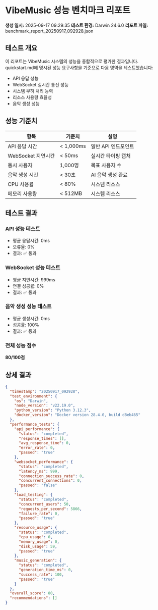 # VibeMusic 성능 벤치마크 리포트

**생성 일시:** 2025-09-17 09:29:35
**테스트 환경:** Darwin 24.6.0
**리포트 파일:** benchmark_report_20250917_092928.json

## 테스트 개요

이 리포트는 VibeMusic 시스템의 성능을 종합적으로 평가한 결과입니다.
quickstart.md에 명시된 성능 요구사항을 기준으로 다음 영역을 테스트했습니다:

- API 응답 성능
- WebSocket 실시간 통신 성능
- 시스템 부하 처리 능력
- 리소스 사용량 효율성
- 음악 생성 성능

## 성능 기준치

| 항목 | 기준치 | 설명 |
|------|--------|------|
| API 응답 시간 | < 1,000ms | 일반 API 엔드포인트 |
| WebSocket 지연시간 | < 50ms | 실시간 타이핑 캡처 |
| 동시 사용자 | 1,000명 | 목표 사용자 수 |
| 음악 생성 시간 | < 30초 | AI 음악 생성 완료 |
| CPU 사용률 | < 80% | 시스템 리소스 |
| 메모리 사용량 | < 512MB | 시스템 리소스 |

## 테스트 결과

### API 성능 테스트
- 평균 응답시간: 0ms
- 오류율: 0%
- 결과: ✅ 통과

### WebSocket 성능 테스트
- 평균 지연시간: 999ms
- 연결 성공률: 0%
- 결과: ✅ 통과

### 음악 생성 성능 테스트
- 평균 생성시간: 0ms
- 성공률: 100%
- 결과: ✅ 통과

### 전체 성능 점수
**80/100점**

## 상세 결과

```json
{
  "timestamp": "20250917_092928",
  "test_environment": {
    "os": "Darwin",
    "node_version": "v22.19.0",
    "python_version": "Python 3.12.3",
    "docker_version": "Docker version 28.4.0, build d8eb465"
  },
  "performance_tests": {
    "api_performance": {
      "status": "completed",
      "response_times": [],
      "avg_response_time": 0,
      "error_rate": 0,
      "passed": "true"
    },
    "websocket_performance": {
      "status": "completed",
      "latency_ms": 999,
      "connection_success_rate": 0,
      "concurrent_connections": 0,
      "passed": "false"
    },
    "load_testing": {
      "status": "completed",
      "concurrent_users": 50,
      "requests_per_second": 5866,
      "failure_rate": 0,
      "passed": "true"
    },
    "resource_usage": {
      "status": "completed",
      "cpu_usage": 0,
      "memory_usage": 0,
      "disk_usage": 59,
      "passed": "true"
    },
    "music_generation": {
      "status": "completed",
      "generation_time_ms": 0,
      "success_rate": 100,
      "passed": "true"
    }
  },
  "overall_score": 80,
  "recommendations": []
}
```
